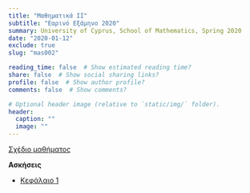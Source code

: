 ```yaml
---
title: "Μαθηματικά ΙΙ"
subtitle: "Εαρινό Εξάμηνο 2020"
summary: University of Cyprus, School of Mathematics, Spring 2020
date: "2020-01-12"
exclude: true
slug: "mas002"

reading_time: false  # Show estimated reading time?
share: false  # Show social sharing links?
profile: false  # Show author profile?
comments: false  # Show comments?

# Optional header image (relative to `static/img/` folder).
header:
  caption: ""
  image: ""
---
```


[Σχέδιο μαθήματος](/teaching/mas_002_spring_2020_syllabus.pdf)

**Ασκήσεις**

- [Κεφάλαιο 1](/teaching/mas002_askhseis1.pdf)
